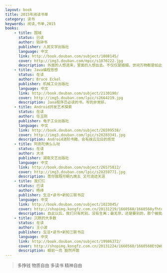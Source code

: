 ```yaml
---
layout: book
title: 2015年阅读书单
category: 读书
keywords: 阅读,书单,2015
books: 
    - title: 围城
      status: 已读
      author: 钱钟书
      publisher: 人民文学出版社
      language: 中文
      link: http://book.douban.com/subject/1008145/
      cover: http://img3.douban.com/mpic/s1070222.jpg
      description: 外面的人想进来，里面的人想出去。不仅仅是婚姻，世间万物都是如此，人就是如此矛盾的动物。
    - title: Java编程思想
      status: 在读
      author: Bruce Eckel
      publisher: 机械工业出版社
      language: 中文
      link: http://book.douban.com/subject/2130190/
      cover: http://img5.douban.com/lpic/s2664219.jpg
      description: Java程序员必读的书。写的非常好。
    - title: Android开发艺术探索
      status: 在读
      author: 任玉刚
      publisher: 电子工业出版社
      language: 中文
      link: http://book.douban.com/subject/26599538/
      cover: http://img3.douban.com/lpic/s28283341.jpg
      description: Android进阶书籍，会有拨云见日的感觉
    - title: 阿弥陀佛么么哒
      status: 在读
      author: 大冰
      publisher: 湖南文艺出版社
      language: 中文
      link: http://book.douban.com/subject/26575812/
      cover: http://img3.douban.com/lpic/s28259771.jpg
      description: 愿你我既可朝九晚五 又可浪迹天涯
    - title: 我们仨
      status: 已读
      author: 杨绛
      publisher: 生活•读书•新知三联书店
      language: 中文
      link: http://book.douban.com/subject/1023045/
      cover: http://shopimg.kongfz.com.cn/20131219/1660560/1660560yfhtqf_b.jpg
      description: 自此以后，我们只有死别，没有生离；最无奈，还是要别的，那个被我称为家的地方只是旅途上的客栈而已。家在哪里，我不知道，我还在寻觅归途。
    - title: 沉默的大多数
      status: 在读
      author: 王小波
      publisher: 生活•读书•新知三联书店
      language: 中文
      link: http://book.douban.com/subject/19986372/
      cover: http://shopimg.kongfz.com.cn/20131224/1660560/1660560EtQWLG_b.jpg
      description: 眼前一亮 豁然开朗
---
```


> 多挣钱 物质自由 多读书 精神自由